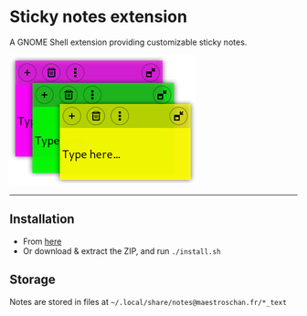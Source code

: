 # Sticky notes extension

A GNOME Shell extension providing customizable sticky notes.

![](./notes@maestroschan.fr/screenshots/about_picture.png)

----

## Installation

- From [here](https://extensions.gnome.org/extension/1357/notes/)
- Or download & extract the ZIP, and run `./install.sh`

## Storage

Notes are stored in files at `~/.local/share/notes@maestroschan.fr/*_text`

<!-- dans le menu : nouveau/supprimer//éditer le titre//... -->
<!-- le bouton de grab aurait le titre en label, et clic-droit enroulerait -->

<!-- 3.36 :

rétrocompatibilité en sang (non osef)
signaux dans un array associatif

sa mère faut réécrire comment ça interagit avec le disque, là c'est hoooonteux

    -->


